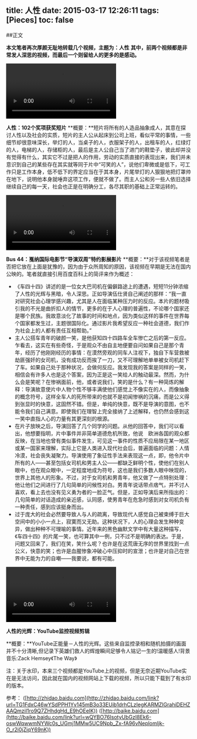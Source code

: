 title: 人性
date: 2015-03-17 12:26:11
tags: [Pieces]
toc: false
---

##正文

**本文笔者再次厚颜无耻地转载几个视频，主题为：人性**
**其中，前两个视频都是非常发人深思的视频，而最后一个则留给人的更多的是感动。**

<video controls="controls" preload="auto" src="/img/人性/a.mp4" ></video>

**人性：102个奖项获奖短片**
**概要：**短片将所有的人造品抽象成人，其意在探讨人性以及社会的实质，短片的主人公从起床到公司上班，看似平常的事情，一些细节却很意味深长，举灯的人，当桌子的人，衣服架子的人，出租车的人，红绿灯的人，电梯的人，存储柜的人，最后是主人公自己当了进门的鞋垫子，彼此却并没有觉得有什么，其实它不过是把人的作用，劳动的实质直接的表现出来，我们并未意识到自己的某些存在其实就等同于片中“可笑的人”，说他们卑微或是低下，可工作只是工作本身，低不低下的界定应当在于其本身，片尾举灯的人狠狠地把灯罩帅在地下，说明他本身就唾弃这项工作，便就不做了。而主人公和另一些人依旧选择继续自己的每一天，社会也正是在明确分工，各尽其职的基础上正常运转的。

<video controls="controls" preload="auto" src="/img/人性/b.mp4" ></video>

**Bus 44：戛纳国际电影节“导演双周”特约影展影片**
**概要：**对于该视频笔者是否把它放在上面是犹豫的，因为由于众所周知的原因，该视频在早期是无法在国内公映的。笔者就直接引用百度百科上的简评来作为概述：

* 《车四十四》讲述的是一位女大巴司机在偏僻路途上的遭遇，短短11分钟浓缩了人性的光辉与黑暗，令人深思。正如导演伍仕贤自己阐述的那样：“我一直对研究社会心理学感兴趣，尤其是人在面临某种压力时的反应。本片的题材吸引我的不光是曲折扣人的情节，更多的在于人心理的普遍性，不论哪个国家还是哪个民族。我故意淡化了故事的时间和地点，因为类似这样的事件在世界每个国家都发生过，主题很国际化。通过影片我希望反应一种社会道德，我们作为社会上的人都有责任互相帮助。”
* 主人公搭车青年的破颜一笑，是他获知四十四路车全车惨亡之后的第一反应。乍看去，这实在有些奇怪，于是观众不由自主地便要自问如果自己是那个青年，经历了他刚刚经历的事情：在漠然旁观的同车人注视下，独自下车营救被劫匪强奸的女司机，没有成功反而挨了一刀，又不可理解地单单被女司机赶下了车。如果自己处于那种状况，会做何反应。我发现我的答案是同样的一笑，相信会有许多人也是这个答案，因为正是这一笑给人的触动最深。然而，为什么会是笑呢？在惨祸面前，他，或者说我们，笑的是什么？有一种简炼的解释：导演故意使片中人物个性不够丰满使他们感觉上不像实在的人，而像抽象的概念符号，这样全车人的死所带来的也就不是初闻惨祸的沉痛，而是公义得到张显时的快意，这固然不错。但是，单纯的快意，既不是导演的意图，也不能令我们自己满意。即使我们在理智上完全接纳了上述解释，也仍然会感到这一笑中直指人心的力量有其更深刻的根源。
* 在片子放映之后，导演回答了几个同学的问题。从他的回答中，我们可以看出，他想要指明，片中事件并非简单道德危机所致，他说　欧洲各国的观众都反映，在当地也曾有类似事件发生，可见这一事件的性质不应局限在某一地区或某一国家来理解，实际上它是人类进入现代社会后，普遍面临的问题：人情冷漠，社会丧失凝聚力。导演使用了象征性手法来表现这一点，即，他令片中所有的人――甚至包括女司机和男主人公――都缺乏鲜明个性，使他们在别人眼中，也在观众眼中，一定程度地成为符号，这也是我们多数人眼中映现的，世界上其他人的形象。不过，对于女司机和男青年，他又做了一点特别处理：他让他们之间进行了几句简单的问候性对白。男青年说话带点痞气，并不讨人喜欢，看上去也没有见义勇为者的一脸正气。但是，正如导演后来所指出的：几句简单的对话造成的亲近感，认同感，使男青年在危急时感到对女司机负有一种责任，感到应该挺身而出。
* 过于庞大的社会必然要导致人与人的疏离，导致现代人感觉自己被束缚于巨大空间中的小小一点上，寂寞而又无助。这种状况下，人的心理会发生种种变异，做出种种不可理喻的事情。近年来的黑色幽默文学中有大量这种描写，《车四十四》的片尾一笑，也可算其中一例，只不过不是明确的表达。于是，问题又回来了，我们在笑，笑什么呢？也许是在这荒唐无序的世界里找到一点公义，快意的笑；也许是血腥惨象冲破心中压抑时的宣泄；也许是对自己在世界中无能为力的自嘲――我要说，都有可能。

<video controls="controls" preload="auto" src="/img/人性/c.mp4" ></video>

**人性的光辉：YouTube监控视频剪辑**

**概要：**YouTube正能量－人性的光辉。这些来自监控录相和随机拍摄的画面并不十分清晰,但记录下英雄们救人的辉煌瞬间足够令人铭记一生的!温暖感人!背景音乐:Zack Hemsey《The Way》

注：关于水印，本来三个视频都是YouTube上的视频，但是无奈近期YouTube实在是无法访问，因此就在国内的视频网站上下载的视频，所以只能下载到了有水印的版本。

参考：
([http://zhidao.baidu.com](http://zhidao.baidu.com/link?url=TG1FdxC46wYSdPPH1Yv145mB3o33EUib1drhCLzIegKARMZIGrahiDEHZAAQmzil1ro9Q7ZHhdgHd_E9hOEeIK))
([http://baike.baidu.com](http://baike.baidu.com/link?url=wQYBO76IsotyUbGzI8Ek6-oswWqwwmNYWc0s_UGmj1MMw5UC9Npb_Zx-fA96vNeplomljk-O_r2i0jZiqY69nK))
